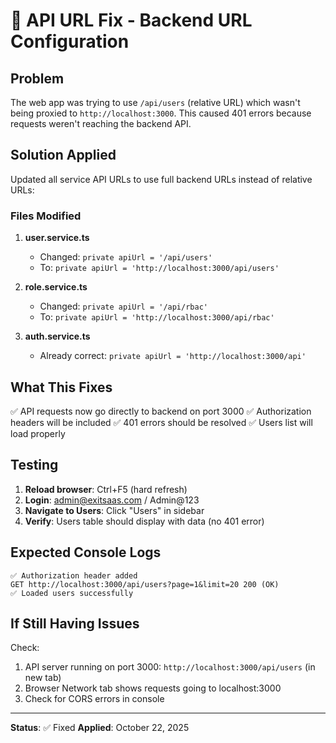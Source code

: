 # 🔧 API URL Fix - Backend URL Configuration

## Problem
The web app was trying to use `/api/users` (relative URL) which wasn't being proxied to `http://localhost:3000`. This caused 401 errors because requests weren't reaching the backend API.

## Solution Applied
Updated all service API URLs to use full backend URLs instead of relative URLs:

### Files Modified

1. **user.service.ts**
   - Changed: `private apiUrl = '/api/users'`
   - To: `private apiUrl = 'http://localhost:3000/api/users'`

2. **role.service.ts**
   - Changed: `private apiUrl = '/api/rbac'`
   - To: `private apiUrl = 'http://localhost:3000/api/rbac'`

3. **auth.service.ts**
   - Already correct: `private apiUrl = 'http://localhost:3000/api'`

## What This Fixes

✅ API requests now go directly to backend on port 3000
✅ Authorization headers will be included
✅ 401 errors should be resolved
✅ Users list will load properly

## Testing

1. **Reload browser**: Ctrl+F5 (hard refresh)
2. **Login**: admin@exitsaas.com / Admin@123
3. **Navigate to Users**: Click "Users" in sidebar
4. **Verify**: Users table should display with data (no 401 error)

## Expected Console Logs

```
✅ Authorization header added
GET http://localhost:3000/api/users?page=1&limit=20 200 (OK)
✅ Loaded users successfully
```

## If Still Having Issues

Check:
1. API server running on port 3000: `http://localhost:3000/api/users` (in new tab)
2. Browser Network tab shows requests going to localhost:3000
3. Check for CORS errors in console

---

**Status**: ✅ Fixed
**Applied**: October 22, 2025
